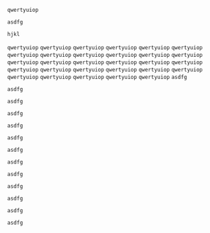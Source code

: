 `qwertyuiop`

`asdfg`


`hjkl`

`qwertyuiop`
`qwertyuiop`
`qwertyuiop`
`qwertyuiop`
`qwertyuiop`
`qwertyuiop`
`qwertyuiop`
`qwertyuiop`
`qwertyuiop`
`qwertyuiop`
`qwertyuiop`
`qwertyuiop`
`qwertyuiop`
`qwertyuiop`
`qwertyuiop`
`qwertyuiop`
`qwertyuiop`
`qwertyuiop`
`qwertyuiop`
`qwertyuiop`
`qwertyuiop`
`qwertyuiop`
`qwertyuiop`
`qwertyuiop`
`qwertyuiop`
`qwertyuiop`
`qwertyuiop`
`qwertyuiop`
`qwertyuiop`
`asdfg`

`asdfg`

`asdfg`

`asdfg`

`asdfg`

`asdfg`

`asdfg`

`asdfg`

`asdfg`

`asdfg`

`asdfg`

`asdfg`

`asdfg`

